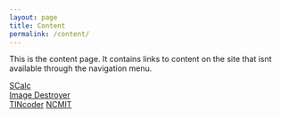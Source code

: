 ```yaml
---
layout: page
title: Content
permalink: /content/
---
```

This is the content page. It contains links to content on the site that isnt available through the navigation menu.
<!--not everything is available from here, some easter eggs and the like are still hidden-->
[SCalc](/downloads/scalc/)  
[Image Destroyer](/downloads/imagedestroyer/)  
[TINcoder](/downloads/tincoder/)
[NCMIT](/ncmit/)
